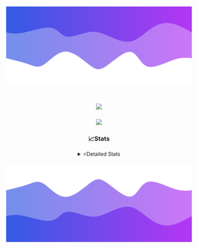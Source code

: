 ![Header](./header.png)
<div align="center">

<h1 align="center">
  <a href="https://git.io/typing-svg">
    <img src="https://readme-typing-svg.herokuapp.com/?lines=Hello,+There!+%F0%9F%91%8B;This+is+chicho.;Owner+on+Ocean;&center=true&size=25">
  </a>
</h1>
  
<p align="center">
  <img src="https://lanyard.cnrad.dev/api/852683595378196480" />
</p>

### 📈Stats
<details>
    <summary> ⚡Detailed Stats</summary>
    <br/>

<!--START_SECTION:waka-->
![Code Time](http://img.shields.io/badge/Code%20Time-1%2C076%20hrs%2017%20mins-blue)

![Profile Views](http://img.shields.io/badge/Profile%20Views-2-blue)

**🐱 My GitHub Data** 

> 📦 189.2 kB Used in GitHub's Storage 
 > 
> 🚫 Not Opted to Hire
 > 
> 📜 15 Public Repositories 
 > 
> 🔑 13 Private Repositories 
 > 
**I'm a Night 🦉** 

```text
🌞 Morning                24 commits          █░░░░░░░░░░░░░░░░░░░░░░░░   04.47 % 
🌆 Daytime                73 commits          ███░░░░░░░░░░░░░░░░░░░░░░   13.59 % 
🌃 Evening                239 commits         ███████████░░░░░░░░░░░░░░   44.51 % 
🌙 Night                  201 commits         █████████░░░░░░░░░░░░░░░░   37.43 % 
```
📅 **I'm Most Productive on Friday** 

```text
Monday                   29 commits          █░░░░░░░░░░░░░░░░░░░░░░░░   05.40 % 
Tuesday                  116 commits         █████░░░░░░░░░░░░░░░░░░░░   21.60 % 
Wednesday                84 commits          ████░░░░░░░░░░░░░░░░░░░░░   15.64 % 
Thursday                 73 commits          ███░░░░░░░░░░░░░░░░░░░░░░   13.59 % 
Friday                   126 commits         ██████░░░░░░░░░░░░░░░░░░░   23.46 % 
Saturday                 61 commits          ███░░░░░░░░░░░░░░░░░░░░░░   11.36 % 
Sunday                   48 commits          ██░░░░░░░░░░░░░░░░░░░░░░░   08.94 % 
```


📊 **This Week I Spent My Time On** 

```text
🕑︎ Time Zone: America/Argentina/Buenos_Aires

💬 Programming Languages: 
TypeScript               15 hrs 11 mins      ████████████████████████░   96.23 % 
Other                    20 mins             █░░░░░░░░░░░░░░░░░░░░░░░░   02.19 % 
Python                   10 mins             ░░░░░░░░░░░░░░░░░░░░░░░░░   01.11 % 
JavaScript               4 mins              ░░░░░░░░░░░░░░░░░░░░░░░░░   00.47 % 

🔥 Editors: 
Cursor                   15 hrs 46 mins      █████████████████████████   100.00 % 

🐱‍💻 Projects: 
ocean-backend            15 hrs 46 mins      █████████████████████████   100.00 % 

💻 Operating System: 
Windows                  15 hrs 46 mins      █████████████████████████   100.00 % 
```

**I Mostly Code in JavaScript** 

```text
JavaScript               8 repos             ██████░░░░░░░░░░░░░░░░░░░   24.24 % 
HTML                     7 repos             █████░░░░░░░░░░░░░░░░░░░░   21.21 % 
TypeScript               4 repos             ███░░░░░░░░░░░░░░░░░░░░░░   12.12 % 
Astro                    2 repos             ██░░░░░░░░░░░░░░░░░░░░░░░   06.06 % 
SCSS                     1 repo              █░░░░░░░░░░░░░░░░░░░░░░░░   03.03 % 
```




 Last Updated on 21/02/2025 01:13:14 UTC
<!--END_SECTION:waka-->
</details>

![Footer](./footer.png)
